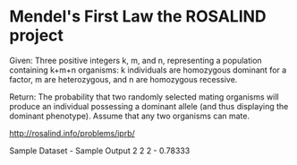 # Mendel's First Law the ROSALIND project

Given: Three positive integers k, m, and n, representing a population containing k+m+n organisms: k individuals are homozygous dominant for a factor, m are heterozygous, and n are homozygous recessive.

Return: The probability that two randomly selected mating organisms will produce an individual possessing a dominant allele (and thus displaying the dominant phenotype). Assume that any two organisms can mate.

<http://rosalind.info/problems/iprb/>

Sample Dataset - Sample Output
2 2 2 - 0.78333
